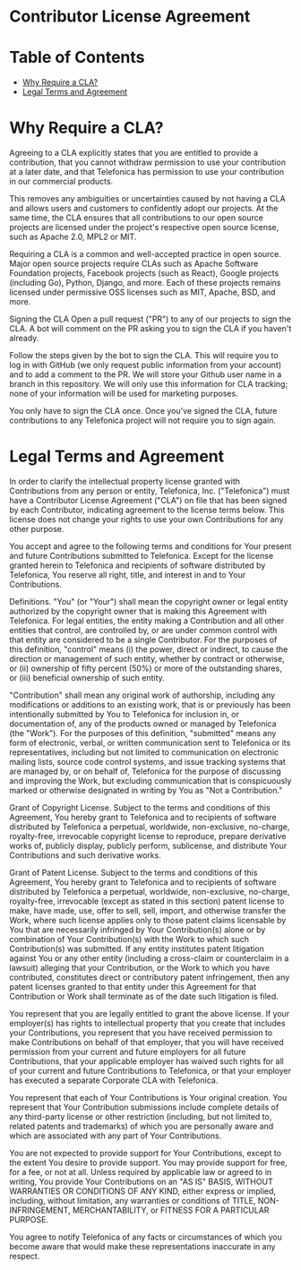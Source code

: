 # Contributor License Agreement

# Table of Contents

- [Why Require a CLA?](#why-require-a-cla)
- [Legal Terms and Agreement](#legal-terms-and-agreement)

# Why Require a CLA?
Agreeing to a CLA explicitly states that you are entitled to provide a contribution, that you cannot withdraw permission to use your contribution at a later date, and that Telefonica has permission to use your contribution in our commercial products.

This removes any ambiguities or uncertainties caused by not having a CLA and allows users and customers to confidently adopt our projects. At the same time, the CLA ensures that all contributions to our open source projects are licensed under the project's respective open source license, such as Apache 2.0, MPL2 or MIT.

Requiring a CLA is a common and well-accepted practice in open source. Major open source projects require CLAs such as Apache Software Foundation projects, Facebook projects (such as React), Google projects (including Go), Python, Django, and more. Each of these projects remains licensed under permissive OSS licenses such as MIT, Apache, BSD, and more.

Signing the CLA
Open a pull request ("PR") to any of our projects to sign the CLA. A bot will comment on the PR asking you to sign the CLA if you haven't already.

Follow the steps given by the bot to sign the CLA. This will require you to log in with GitHub (we only request public information from your account) and to add a comment to the PR. We will store your Github user name in a branch in this repository. We will only use this information for CLA tracking; none of your information will be used for marketing purposes.

You only have to sign the CLA once. Once you've signed the CLA, future contributions to any Telefonica project will not require you to sign again.

# Legal Terms and Agreement
In order to clarify the intellectual property license granted with Contributions from any person or entity, Telefonica, Inc. ("Telefonica") must have a Contributor License Agreement ("CLA") on file that has been signed by each Contributor, indicating agreement to the license terms below. This license does not change your rights to use your own Contributions for any other purpose.

You accept and agree to the following terms and conditions for Your present and future Contributions submitted to Telefonica. Except for the license granted herein to Telefonica and recipients of software distributed by Telefonica, You reserve all right, title, and interest in and to Your Contributions.

Definitions. "You" (or "Your") shall mean the copyright owner or legal entity authorized by the copyright owner that is making this Agreement with Telefonica. For legal entities, the entity making a Contribution and all other entities that control, are controlled by, or are under common control with that entity are considered to be a single Contributor. For the purposes of this definition, "control" means (i) the power, direct or indirect, to cause the direction or management of such entity, whether by contract or otherwise, or (ii) ownership of fifty percent (50%) or more of the outstanding shares, or (iii) beneficial ownership of such entity.

"Contribution" shall mean any original work of authorship, including any modifications or additions to an existing work, that is or previously has been intentionally submitted by You to Telefonica for inclusion in, or documentation of, any of the products owned or managed by Telefonica (the "Work"). For the purposes of this definition, "submitted" means any form of electronic, verbal, or written communication sent to Telefonica or its representatives, including but not limited to communication on electronic mailing lists, source code control systems, and issue tracking systems that are managed by, or on behalf of, Telefonica for the purpose of discussing and improving the Work, but excluding communication that is conspicuously marked or otherwise designated in writing by You as "Not a Contribution."

Grant of Copyright License. Subject to the terms and conditions of this Agreement, You hereby grant to Telefonica and to recipients of software distributed by Telefonica a perpetual, worldwide, non-exclusive, no-charge, royalty-free, irrevocable copyright license to reproduce, prepare derivative works of, publicly display, publicly perform, sublicense, and distribute Your Contributions and such derivative works.

Grant of Patent License. Subject to the terms and conditions of this Agreement, You hereby grant to Telefonica and to recipients of software distributed by Telefonica a perpetual, worldwide, non-exclusive, no-charge, royalty-free, irrevocable (except as stated in this section) patent license to make, have made, use, offer to sell, sell, import, and otherwise transfer the Work, where such license applies only to those patent claims licensable by You that are necessarily infringed by Your Contribution(s) alone or by combination of Your Contribution(s) with the Work to which such Contribution(s) was submitted. If any entity institutes patent litigation against You or any other entity (including a cross-claim or counterclaim in a lawsuit) alleging that your Contribution, or the Work to which you have contributed, constitutes direct or contributory patent infringement, then any patent licenses granted to that entity under this Agreement for that Contribution or Work shall terminate as of the date such litigation is filed.

You represent that you are legally entitled to grant the above license. If your employer(s) has rights to intellectual property that you create that includes your Contributions, you represent that you have received permission to make Contributions on behalf of that employer, that you will have received permission from your current and future employers for all future Contributions, that your applicable employer has waived such rights for all of your current and future Contributions to Telefonica, or that your employer has executed a separate Corporate CLA with Telefonica.

You represent that each of Your Contributions is Your original creation. You represent that Your Contribution submissions include complete details of any third-party license or other restriction (including, but not limited to, related patents and trademarks) of which you are personally aware and which are associated with any part of Your Contributions.

You are not expected to provide support for Your Contributions, except to the extent You desire to provide support. You may provide support for free, for a fee, or not at all. Unless required by applicable law or agreed to in writing, You provide Your Contributions on an "AS IS" BASIS, WITHOUT WARRANTIES OR CONDITIONS OF ANY KIND, either express or implied, including, without limitation, any warranties or conditions of TITLE, NON- INFRINGEMENT, MERCHANTABILITY, or FITNESS FOR A PARTICULAR PURPOSE.

You agree to notify Telefonica of any facts or circumstances of which you become aware that would make these representations inaccurate in any respect.
